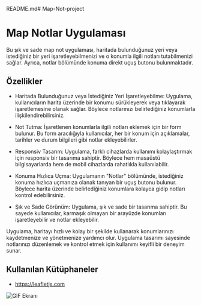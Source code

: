 README.md# Map-Not-project
# Map Notlar Uygulaması

Bu şık ve sade map not uygulaması, haritada bulunduğunuz yeri veya istediğiniz bir yeri işaretleyebilmenizi ve o konumla ilgili notları tutabilmenizi sağlar. Ayrıca, notlar bölümünde konuma direkt uçuş butonu bulunmaktadır.

## Özellikler

 - Haritada Bulunduğunuz veya İstediğiniz Yeri İşaretleyebilme: Uygulama, kullanıcıların harita üzerinde bir konumu sürükleyerek veya tıklayarak işaretlemesine olanak sağlar. Böylece notlarınızı belirlediğiniz konumlarla ilişkilendirebilirsiniz.

- Not Tutma: İşaretlenen konumlarla ilgili notları eklemek için bir form bulunur. Bu form aracılığıyla kullanıcılar, her bir konum için açıklamalar, tarihler ve durum bilgileri gibi notlar ekleyebilirler.

- Responsiv Tasarım: Uygulama, farklı cihazlarda kullanımı kolaylaştırmak için responsiv bir tasarıma sahiptir. Böylece hem masaüstü bilgisayarlarda hem de mobil cihazlarda rahatlıkla kullanılabilir.

- Konuma Hızlıca Uçma: Uygulamanın "Notlar" bölümünde, istediğiniz konuma hızlıca uçmanıza olanak tanıyan bir uçuş butonu bulunur. Böylece harita üzerinde belirlediğiniz konumlara kolayca gidip notları kontrol edebilirsiniz.

- Şık ve Sade Görünüm: Uygulama, şık ve sade bir tasarıma sahiptir. Bu sayede kullanıcılar, karmaşık olmayan bir arayüzde konumları işaretleyebilir ve notlar ekleyebilir.

Uygulama, haritayı hızlı ve kolay bir şekilde kullanarak konumlarınızı kaydetmenize ve yönetmenize yardımcı olur. Uygulama tasarımı sayesinde notlarınızı düzenlemek ve kontrol etmek için kullanımı keyifli bir deneyim sunar.

## Kullanılan Kütüphaneler

-  https://leafletjs.com


![GIF Ekranı](screen.gif)